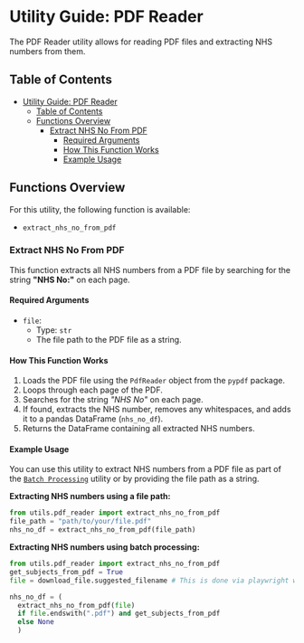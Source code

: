 # Utility Guide: PDF Reader

The PDF Reader utility allows for reading PDF files and extracting NHS numbers from them.

## Table of Contents

- [Utility Guide: PDF Reader](#utility-guide-pdf-reader)
  - [Table of Contents](#table-of-contents)
  - [Functions Overview](#functions-overview)
    - [Extract NHS No From PDF](#extract-nhs-no-from-pdf)
      - [Required Arguments](#required-arguments)
      - [How This Function Works](#how-this-function-works)
      - [Example Usage](#example-usage)

## Functions Overview

For this utility, the following function is available:

- `extract_nhs_no_from_pdf`

### Extract NHS No From PDF

This function extracts all NHS numbers from a PDF file by searching for the string **"NHS No:"** on each page.

#### Required Arguments

- `file`:
  - Type: `str`
  - The file path to the PDF file as a string.

#### How This Function Works

1. Loads the PDF file using the `PdfReader` object from the `pypdf` package.
2. Loops through each page of the PDF.
3. Searches for the string *"NHS No"* on each page.
4. If found, extracts the NHS number, removes any whitespaces, and adds it to a pandas DataFrame (`nhs_no_df`).
5. Returns the DataFrame containing all extracted NHS numbers.

#### Example Usage

You can use this utility to extract NHS numbers from a PDF file as part of the [`Batch Processing`](BatchProcessing.md) utility or by providing the file path as a string.

**Extracting NHS numbers using a file path:**

```python
from utils.pdf_reader import extract_nhs_no_from_pdf
file_path = "path/to/your/file.pdf"
nhs_no_df = extract_nhs_no_from_pdf(file_path)
```

**Extracting NHS numbers using batch processing:**

```python
from utils.pdf_reader import extract_nhs_no_from_pdf
get_subjects_from_pdf = True
file = download_file.suggested_filename # This is done via playwright when the "Retrieve button" on a batch is clicked.

nhs_no_df = (
  extract_nhs_no_from_pdf(file)
  if file.endswith(".pdf") and get_subjects_from_pdf
  else None
  )
```
